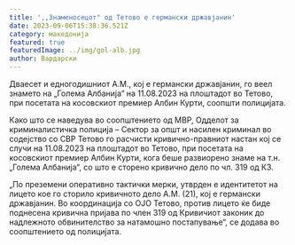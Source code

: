 ```yaml
---
title: ',,Знаменосецот" од Тетово е германски државјанин'
date: 2023-09-06T15:38:36.521Z
category: македонија
featured: true
featuredImage: ../img/gol-alb.jpg
author: Вардарски
---
```

<!--StartFragment-->

Дваесет и едногодишниот А.М., кој е германски државјанин, го веел знамето на „Голема Албанија“ на 11.08.2023 на плоштадот во Тетово, при посетата на косовскиот премиер Албин Курти, соопшти полицијата.



<!--EndFragment--><!--StartFragment-->

Како што се наведува во соопштението од МВР, Одделот за криминалистичка полиција – Сектор за општ и насилен криминал во содејство со СВР Тетово го расчисти кривично-правниот настан кој се случи на 11.08.2023 на плоштадот во Тетово, при посетата на косовскиот премиер Албин Курти, кога беше развиорено знаме на т.н. „Голема Албанија“, со што е сторено кривично дело по чл. 319 од КЗ.

„По преземени оперативно тактички мерки, утврден е идентитетот на лицето кое го сторило кривичното дело А.М. (21), кој е германски државјанин. Во координација со ОЈО Тетово, против лицето ќе биде поднесена кривична пријава по член 319 од Кривичиот законик до надлежното обвинителство за натамошно постапување“, се додава во соопштението од полицијата.

<!--EndFragment-->